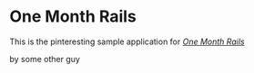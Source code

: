 # One Month Rails

This is the pinteresting sample application for
[*One Month Rails*](http://onemonthrails.com)

by some other guy